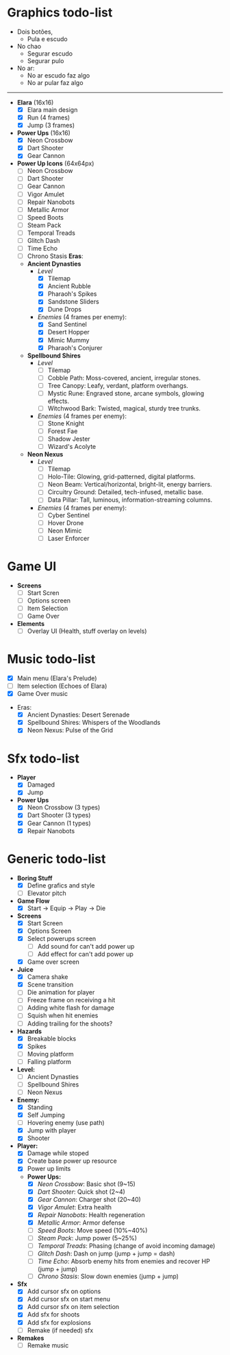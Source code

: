 # Graphics todo-list

- Dois botões,
    - Pula e escudo
- No chao
    - Segurar escudo
    - Segurar pulo
- No ar:
    - No ar escudo faz algo
    - No ar pular faz algo
    
---


- **Elara** (16x16)
	- [x] Elara main design
	- [x] Run (4 frames)
	- [x] Jump (3 frames)
- **Power Ups** (16x16)
	- [x] Neon Crossbow
	- [x] Dart Shooter
	- [x] Gear Cannon
- **Power Up Icons** (64x64px)
	- [ ] Neon Crossbow
	- [ ] Dart Shooter
	- [ ] Gear Cannon
	- [ ] Vigor Amulet
	- [ ] Repair Nanobots
	- [ ] Metallic Armor
	- [ ] Speed Boots
	- [ ] Steam Pack
	- [ ] Temporal Treads
	- [ ] Glitch Dash
	- [ ] Time Echo
	- [ ] Chrono Stasis
 **Eras**:
	- **Ancient Dynasties**
		- _Level_
			- [x] Tilemap
			- [x] Ancient Rubble
			- [x] Pharaoh's Spikes
			- [x] Sandstone Sliders
			- [x] Dune Drops
		- _Enemies_ (4 frames per enemy):
			- [x] Sand Sentinel
			- [x] Desert Hopper
			- [x] Mimic Mummy
			- [x] Pharaoh's Conjurer
	- **Spellbound Shires**
		- _Level_
			- [ ] Tilemap
			- [ ] Cobble Path: Moss-covered, ancient, irregular stones.
			- [ ] Tree Canopy: Leafy, verdant, platform overhangs.
			- [ ] Mystic Rune: Engraved stone, arcane symbols, glowing effects.
			- [ ] Witchwood Bark: Twisted, magical, sturdy tree trunks.
		- _Enemies_ (4 frames per enemy):
			- [ ] Stone Knight
			- [ ] Forest Fae
			- [ ] Shadow Jester
			- [ ] Wizard's Acolyte
	- **Neon Nexus**
		- _Level_
			- [ ] Tilemap
			- [ ] Holo-Tile: Glowing, grid-patterned, digital platforms.
			- [ ] Neon Beam: Vertical/horizontal, bright-lit, energy barriers.
			- [ ] Circuitry Ground: Detailed, tech-infused, metallic base.
			- [ ] Data Pillar: Tall, luminous, information-streaming columns.
		- _Enemies_ (4 frames per enemy):
			- [ ] Cyber Sentinel
			- [ ] Hover Drone
			- [ ] Neon Mimic
			- [ ] Laser Enforcer

# Game UI

- **Screens**
	- [ ] Start Scren
	- [ ] Options screen
	- [ ] Item Selection
	- [ ] Game Over
- **Elements**
	- [ ] Overlay UI (Health, stuff overlay on levels)

# Music todo-list

- [x] Main menu (Elara's Prelude)
- [ ] Item selection (Echoes of Elara)
- [x] Game Over music
- Eras:
	- [x] Ancient Dynasties: Desert Serenade
	- [x] Spellbound Shires: Whispers of the Woodlands
	- [x] Neon Nexus: Pulse of the Grid

# Sfx todo-list

- **Player**
	- [x] Damaged
	- [x] Jump
- **Power Ups**
	- [x] Neon Crossbow (3 types)
	- [x] Dart Shooter (3 types)
	- [x] Gear Cannon (1 types)
	- [x] Repair Nanobots

# Generic todo-list

- **Boring Stuff**
	- [x] Define grafics and style
	- [ ] Elevator pitch
- **Game Flow**
	- [x] Start -> Equip -> Play -> Die
- **Screens**
	- [x] Start Screen
	- [x] Options Screen
	- [x] Select powerups screen
		- [ ] Add sound for can't add power up
		- [ ] Add effect for can't add power up
	- [x] Game over screen
- **Juice**
	- [x] Camera shake
	- [x] Scene transition
	- [ ] Die animation for player
	- [ ] Freeze frame on receiving a hit
	- [ ] Adding white flash for damage
	- [ ] Squish when hit enemies
	- [ ] Adding trailing for the shoots?
- **Hazards**
	- [x] Breakable blocks
	- [x] Spikes
	- [ ] Moving platform
	- [ ] Falling platform
- **Level:**
	- [ ] Ancient Dynasties
	- [ ] Spellbound Shires
	- [ ] Neon Nexus
- **Enemy:**
	- [x] Standing
	- [x] Self Jumping
	- [ ] Hovering enemy (use path)
	- [x] Jump with player
	- [x] Shooter
- **Player:**
	- [x] Damage while stoped
	- [x] Create base power up resource
	- [x] Power up limits
	- **Power Ups:**
		- [x] _Neon Crossbow_: Basic shot (9~15)
		- [x] _Dart Shooter_: Quick shot (2~4)
		- [x] _Gear Cannon_: Charger shot (20~40)
		- [x] _Vigor Amulet_: Extra health
		- [x] _Repair Nanobots_: Health regeneration
		- [x] _Metallic Armor_: Armor defense
		- [ ] _Speed Boots_: Move speed (10%~40%)
		- [ ] _Steam Pack_: Jump power (5~25%)
		- [ ] _Temporal Treads_: Phasing (change of avoid incoming damage)
		- [ ] _Glitch Dash_: Dash on jump (jump + jump = dash)
		- [ ] _Time Echo_: Absorb enemy hits from enemies and recover HP (jump + jump)
		- [ ] _Chrono Stasis_: Slow down enemies (jump + jump)
- **Sfx**
	- [x] Add cursor sfx on options
	- [x] Add cursor sfx on start menu
	- [x] Add cursor sfx on item selection
	- [x] Add sfx for shoots
	- [x] Add sfx for explosions
	- [ ] Remake (if needed) sfx
- **Remakes**
	- [ ] Remake music
